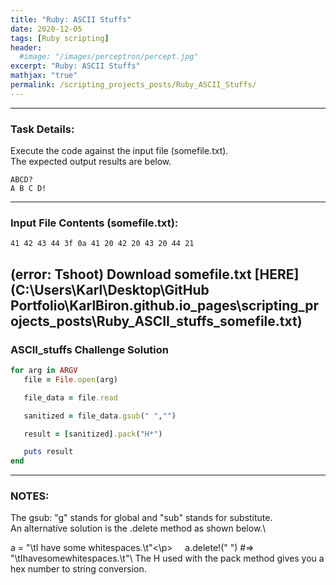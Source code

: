 ```yaml
---
title: "Ruby: ASCII Stuffs"
date: 2020-12-05
tags: [Ruby scripting]
header:
  #image: "/images/perceptron/percept.jpg"
excerpt: "Ruby: ASCII Stuffs"
mathjax: "true"
permalink: /scripting_projects_posts/Ruby_ASCII_Stuffs/
---
```


---
### Task Details:
Execute the code against the input file (somefile.txt).\
The expected output results are below.
```
ABCD?
A B C D!
```
---
### Input File Contents (somefile.txt):
```
41 42 43 44 3f 0a 41 20 42 20 43 20 44 21
```

(error: Tshoot) Download somefile.txt [HERE](C:\Users\Karl\Desktop\GitHub Portfolio\KarlBiron.github.io\_pages\scripting_projects_posts\Ruby_ASCII_stuffs_somefile.txt)
---
### ASCII_stuffs Challenge Solution
```ruby
for arg in ARGV
   file = File.open(arg)

   file_data = file.read

   sanitized = file_data.gsub(" ","")

   result = [sanitized].pack("H*")

   puts result
end
```
---
### NOTES:
The gsub: "g" stands for global and "sub" stands for substitute.\
An alternative solution is the .delete method as shown below.\
<p>a = "\tI have some whitespaces.\t"<\p>
&nbsp;&nbsp;&nbsp;&nbsp;a.delete!(" ")     #=>  "\tIhavesomewhitespaces.\t"\
The H used with the pack method gives you a hex number to string conversion.
